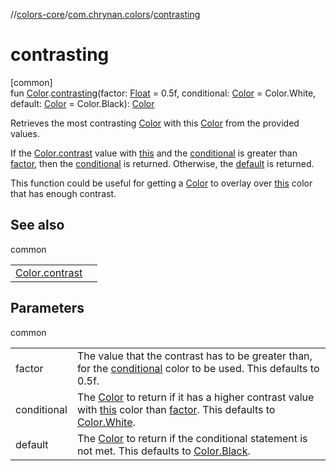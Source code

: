 //[colors-core](../../index.md)/[com.chrynan.colors](index.md)/[contrasting](contrasting.md)

# contrasting

[common]\
fun [Color](-color/index.md).[contrasting](contrasting.md)(factor: [Float](https://kotlinlang.org/api/latest/jvm/stdlib/kotlin/-float/index.html) = 0.5f, conditional: [Color](-color/index.md) = Color.White, default: [Color](-color/index.md) = Color.Black): [Color](-color/index.md)

Retrieves the most contrasting [Color](-color/index.md) with this [Color](-color/index.md) from the provided values.

If the [Color.contrast](contrast.md) value with [this](-color/index.md) and the [conditional](-color/index.md) is greater than [factor](contrasting.md), then the [conditional](-color/index.md) is returned. Otherwise, the [default](-color/index.md) is returned.

This function could be useful for getting a [Color](-color/index.md) to overlay over [this](../../../colors-core/com.chrynan.colors/index.md) color that has enough contrast.

## See also

common

| | |
|---|---|
| [Color.contrast](contrast.md) |  |

## Parameters

common

| | |
|---|---|
| factor | The value that the contrast has to be greater than, for the [conditional](contrasting.md) color to be used. This defaults to 0.5f. |
| conditional | The [Color](-color/index.md) to return if it has a higher contrast value with [this](../../../colors-core/com.chrynan.colors/index.md) color than [factor](contrasting.md). This defaults to [Color.White](-color/-companion/-white.md). |
| default | The [Color](-color/index.md) to return if the conditional statement is not met. This defaults to [Color.Black](-color/-companion/-black.md). |
